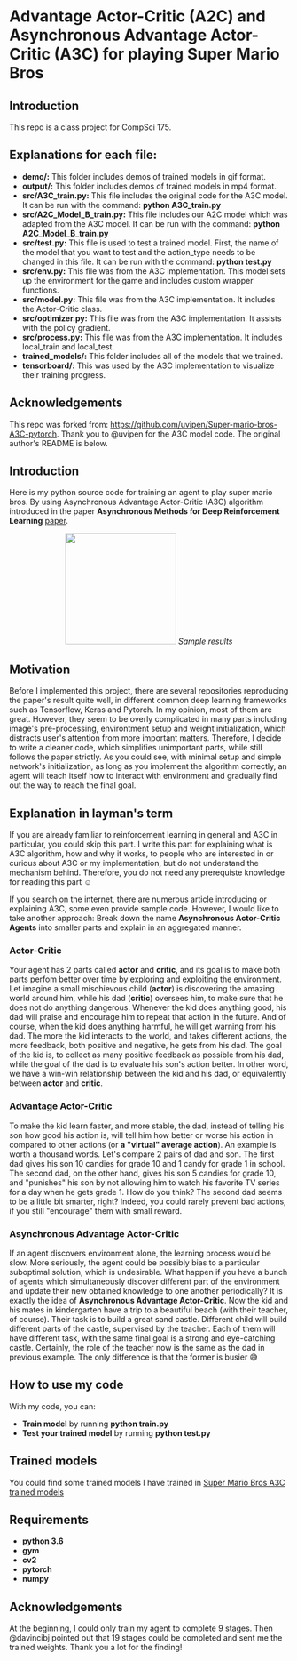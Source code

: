 # Advantage Actor-Critic (A2C) and Asynchronous Advantage Actor-Critic (A3C) for playing Super Mario Bros

## Introduction

This repo is a class project for CompSci 175. 

## Explanations for each file:

* **demo/:** This folder includes demos of trained models in gif format.
* **output/:** This folder includes demos of trained models in mp4 format.
* **src/A3C_train.py:** This file includes the original code for the A3C model. It can be run with the command: **python A3C_train.py**
* **src/A2C_Model_B_train.py:** This file includes our A2C model which was adapted from the A3C model. It can be run with the command: **python A2C_Model_B_train.py**
* **src/test.py:** This file is used to test a trained model. First, the name of the model that you want to test and the action_type needs to be changed in this file. It can be run with the command:  **python test.py**
* **src/env.py:**  This file was from the A3C implementation. This model sets up the environment for the game and includes custom wrapper functions.
* **src/model.py:**  This file was from the A3C implementation. It includes the Actor-Critic class.
* **src/optimizer.py:** This file was from the A3C implementation. It assists with the policy gradient.
* **src/process.py:** This file was from the A3C implementation. It includes local_train and local_test.
* **trained_models/:** This folder includes all of the models that we trained.
* **tensorboard/:** This was used by the A3C implementation to visualize their training progress.

## Acknowledgements
This repo was forked from: https://github.com/uvipen/Super-mario-bros-A3C-pytorch. Thank you to @uvipen for the A3C model code. The original author's README is below.

## Introduction
Here is my python source code for training an agent to play super mario bros. By using Asynchronous Advantage Actor-Critic (A3C) algorithm introduced in the paper **Asynchronous Methods for Deep Reinforcement Learning** [paper](https://arxiv.org/abs/1602.01783).
<p align="center">
  <img src="demo/video_1_1.gif" width="200">
  <i>Sample results</i>
</p>

## Motivation

Before I implemented this project, there are several repositories reproducing the paper's result quite well, in different common deep learning frameworks such as Tensorflow, Keras and Pytorch. In my opinion, most of them are great. However, they seem to be overly complicated in many parts including image's pre-processing, environtment setup and weight initialization, which distracts user's attention from more important matters. Therefore, I decide to write a cleaner code, which simplifies unimportant parts, while still follows the paper strictly. As you could see, with minimal setup and simple network's initialization, as long as you implement the algorithm correctly, an agent will teach itself how to interact with environment and gradually find out the way to reach the final goal.

## Explanation in layman's term
If you are already familiar to reinforcement learning in general and A3C in particular, you could skip this part. I write this part for explaining what is A3C algorithm, how and why it works, to people who are interested in or curious about A3C or my implementation, but do not understand the mechanism behind. Therefore, you do not need any prerequiste knowledge for reading this part :relaxed:

If you search on the internet, there are numerous article introducing or explaining A3C, some even provide sample code. However, I would like to take another approach: Break down the name **Asynchronous Actor-Critic Agents** into smaller parts and explain in an aggregated manner.

### Actor-Critic
Your agent has 2 parts called **actor** and **critic**, and its goal is to make both parts perfom better over time by exploring and exploiting the environment. Let imagine a small mischievous child (**actor**) is discovering the amazing world around him, while his dad (**critic**) oversees him, to make sure that he does not do anything dangerous. Whenever the kid does anything good, his dad will praise and encourage him to repeat that action in the future. And of course, when the kid does anything harmful, he will get warning from his dad. The more the kid interacts to the world, and takes different actions, the more feedback, both positive and negative, he gets from his dad. The goal of the kid is, to collect as many positive feedback as possible from his dad, while the goal of the dad is to evaluate his son's action better. In other word, we have a win-win relationship between the kid and his dad, or equivalently between **actor** and **critic**.

### Advantage Actor-Critic
To make the kid learn faster, and more stable, the dad, instead of telling his son how good his action is, will tell him how better or worse his action in compared to other actions (or **a "virtual" average action**). An example is worth a thousand words. Let's compare 2 pairs of dad and son. The first dad gives his son 10 candies for grade 10 and 1 candy for grade 1 in school. The second dad, on the other hand, gives his son 5 candies for grade 10, and "punishes" his son by not allowing him to watch his favorite TV series for a day when he gets grade 1. How do you think? The second dad seems to be a little bit smarter, right? Indeed, you could rarely prevent bad actions, if you still "encourage" them with small reward.

### Asynchronous Advantage Actor-Critic
If an agent discovers environment alone, the learning process would be slow. More seriously, the agent could be possibly bias to a particular suboptimal solution, which is undesirable. What happen if you have a bunch of agents which simultaneously discover different part of the environment and update their new obtained knowledge to one another periodically? It is exactly the idea of **Asynchronous Advantage Actor-Critic**. Now the kid and his mates in kindergarten have a trip to a beautiful beach (with their teacher, of course). Their task is to build a great sand castle. Different child will build different parts of the castle, supervised by the teacher. Each of them will have different task, with the same final goal is a strong and eye-catching castle. Certainly, the role of the teacher now is the same as the dad in previous example. The only difference is that the former is busier :sweat_smile:

## How to use my code

With my code, you can:
* **Train model** by running **python train.py**
* **Test your trained model** by running **python test.py**

## Trained models

You could find some trained models I have trained in [Super Mario Bros A3C trained models](https://drive.google.com/open?id=1itDw9sXPiY7xC4u72RIfO5EdoVs0msLL)
 
## Requirements

* **python 3.6**
* **gym**
* **cv2**
* **pytorch** 
* **numpy**

## Acknowledgements
At the beginning, I could only train my agent to complete 9 stages. Then @davincibj pointed out that 19 stages could be completed and sent me the trained weights. Thank you a lot for the finding!